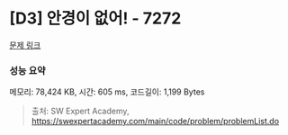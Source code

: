 # [D3] 안경이 없어! - 7272 

[문제 링크](https://swexpertacademy.com/main/code/problem/problemDetail.do?contestProbId=AWl0ZQ8qn7UDFAXz) 

### 성능 요약

메모리: 78,424 KB, 시간: 605 ms, 코드길이: 1,199 Bytes



> 출처: SW Expert Academy, https://swexpertacademy.com/main/code/problem/problemList.do